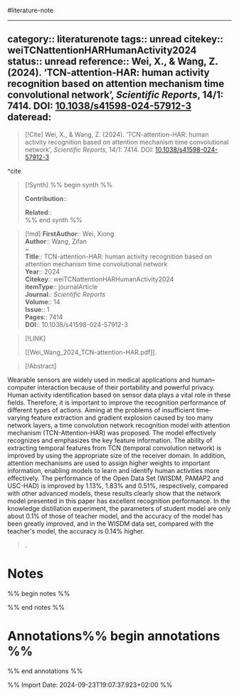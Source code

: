 #literature-note 

---
category:: literaturenote
tags:: unread
citekey:: weiTCNattentionHARHumanActivity2024
status:: unread
reference:: Wei, X., & Wang, Z. (2024). ‘TCN-attention-HAR: human activity recognition based on attention mechanism time convolutional network’, _Scientific Reports_, 14/1: 7414. DOI: [10.1038/s41598-024-57912-3](https://doi.org/10.1038/s41598-024-57912-3)
dateread:
---

> [!Cite]
> Wei, X., & Wang, Z. (2024). ‘TCN-attention-HAR: human activity recognition based on attention mechanism time convolutional network’, _Scientific Reports_, 14/1: 7414. DOI: [10.1038/s41598-024-57912-3](https://doi.org/10.1038/s41598-024-57912-3)

^cite

>[!Synth]
>%% begin synth %%
>
>**Contribution**:: 
>
>**Related**::  
>%% end synth %%

>[!md]
> **FirstAuthor**:: Wei, Xiong  
> **Author**:: Wang, Zifan  
~    
> **Title**:: TCN-attention-HAR: human activity recognition based on attention mechanism time convolutional network  
> **Year**:: 2024   
> **Citekey**:: weiTCNattentionHARHumanActivity2024  
> **itemType**:: journalArticle  
> **Journal**:: *Scientific Reports*  
> **Volume**:: 14  
> **Issue**:: 1   
> **Pages**:: 7414  
> **DOI**:: 10.1038/s41598-024-57912-3    

> [!LINK] 
>
> [[Wei_Wang_2024_TCN-attention-HAR.pdf]].

> [!Abstract]
>
> 
Wearable sensors are widely used in medical applications and human–computer interaction because of their portability and powerful privacy. Human activity identification based on sensor data plays a vital role in these fields. Therefore, it is important to improve the recognition performance of different types of actions. Aiming at the problems of insufficient time-varying feature extraction and gradient explosion caused by too many network layers, a time convolution network recognition model with attention mechanism (TCN-Attention-HAR) was proposed. The model effectively recognizes and emphasizes the key feature information. The ability of extracting temporal features from TCN (temporal convolution network) is improved by using the appropriate size of the receiver domain. In addition, attention mechanisms are used to assign higher weights to important information, enabling models to learn and identify human activities more effectively. The performance of the Open Data Set (WISDM, PAMAP2 and USC-HAD) is improved by 1.13%, 1.83% and 0.51%, respectively, compared with other advanced models, these results clearly show that the network model presented in this paper has excellent recognition performance. In the knowledge distillation experiment, the parameters of student model are only about 0.1% of those of teacher model, and the accuracy of the model has been greatly improved, and in the WISDM data set, compared with the teacher's model, the accuracy is 0.14% higher.
>.
> 
# Notes

%% begin notes %%

%% end notes %%


# Annotations%% begin annotations %%


%% end annotations %%

%% Import Date: 2024-09-23T19:07:37.923+02:00 %%
